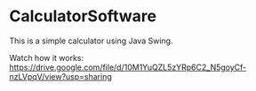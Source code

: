 # CalculatorSoftware
This is a simple calculator using Java Swing.

Watch how it works: https://drive.google.com/file/d/10M1YuQZL5zYRp6C2_N5goyCf-nzLVpqV/view?usp=sharing



